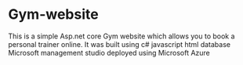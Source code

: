 # Gym-website
This is a simple Asp.net core Gym website which allows you to book a personal trainer online.
It was built using c# javascript html 
database Microsoft management studio
deployed using Microsoft Azure
